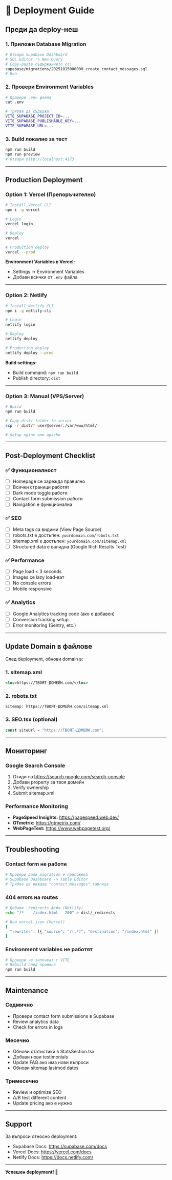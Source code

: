 # 🚀 Deployment Guide

## Преди да deploy-неш

### 1. Приложи Database Migration
```bash
# Отвори Supabase Dashboard
# SQL Editor -> New Query
# Copy-paste съдържанието от:
supabase/migrations/20251015000000_create_contact_messages.sql
# Run
```

### 2. Провери Environment Variables
```bash
# Провери .env файла
cat .env

# Трябва да съдържа:
VITE_SUPABASE_PROJECT_ID=...
VITE_SUPABASE_PUBLISHABLE_KEY=...
VITE_SUPABASE_URL=...
```

### 3. Build локално за тест
```bash
npm run build
npm run preview
# Отвори http://localhost:4173
```

---

## Production Deployment

### Option 1: Vercel (Препоръчително)

```bash
# Install Vercel CLI
npm i -g vercel

# Login
vercel login

# Deploy
vercel

# Production deploy
vercel --prod
```

**Environment Variables в Vercel:**
- Settings -> Environment Variables
- Добави всички от `.env` файла

---

### Option 2: Netlify

```bash
# Install Netlify CLI
npm i -g netlify-cli

# Login
netlify login

# Deploy
netlify deploy

# Production deploy
netlify deploy --prod
```

**Build settings:**
- Build command: `npm run build`
- Publish directory: `dist`

---

### Option 3: Manual (VPS/Server)

```bash
# Build
npm run build

# Copy dist/ folder to server
scp -r dist/* user@server:/var/www/html/

# Setup nginx или apache
```

---

## Post-Deployment Checklist

### ✅ Функционалност
- [ ] Homepage се зарежда правилно
- [ ] Всички страници работят
- [ ] Dark mode toggle работи
- [ ] Contact form submission работи
- [ ] Navigation е функционална

### ✅ SEO
- [ ] Meta tags са видими (View Page Source)
- [ ] robots.txt е достъпен: `yourdomain.com/robots.txt`
- [ ] sitemap.xml е достъпен: `yourdomain.com/sitemap.xml`
- [ ] Structured data е валидна (Google Rich Results Test)

### ✅ Performance
- [ ] Page load < 3 seconds
- [ ] Images се lazy load-ват
- [ ] No console errors
- [ ] Mobile responsive

### ✅ Analytics
- [ ] Google Analytics tracking code (ако е добавен)
- [ ] Conversion tracking setup
- [ ] Error monitoring (Sentry, etc.)

---

## Update Domain в файлове

След deployment, обнови domain в:

### 1. sitemap.xml
```xml
<loc>https://ТВОЯТ-ДОМЕЙН.com/</loc>
```

### 2. robots.txt
```
Sitemap: https://ТВОЯТ-ДОМЕЙН.com/sitemap.xml
```

### 3. SEO.tsx (optional)
```typescript
const siteUrl = "https://ТВОЯТ-ДОМЕЙН.com";
```

---

## Мониторинг

### Google Search Console
1. Отиди на https://search.google.com/search-console
2. Добави property за твоя домейн
3. Verify ownership
4. Submit sitemap.xml

### Performance Monitoring
- **PageSpeed Insights:** https://pagespeed.web.dev/
- **GTmetrix:** https://gtmetrix.com/
- **WebPageTest:** https://www.webpagetest.org/

---

## Troubleshooting

### Contact form не работи
```bash
# Провери дали migration е приложена
# Supabase Dashboard -> Table Editor
# Трябва да виждаш "contact_messages" таблица
```

### 404 errors на routes
```bash
# Добави _redirects файл (Netlify)
echo "/*    /index.html   200" > dist/_redirects

# Или vercel.json (Vercel)
{
  "rewrites": [{ "source": "/(.*)", "destination": "/index.html" }]
}
```

### Environment variables не работят
```bash
# Провери че започват с VITE_
# Rebuild след промяна
npm run build
```

---

## Maintenance

### Седмично
- Провери contact form submissions в Supabase
- Review analytics data
- Check for errors in logs

### Месечно
- Обнови статистики в StatsSection.tsx
- Добави нови testimonials
- Update FAQ ако има нови въпроси
- Обнови sitemap lastmod dates

### Тримесечно
- Review и optimize SEO
- A/B test different content
- Update pricing ако е нужно

---

## Support

За въпроси относно deployment:
- Supabase Docs: https://supabase.com/docs
- Vercel Docs: https://vercel.com/docs
- Netlify Docs: https://docs.netlify.com/

---

**Успешен deployment! 🎉**

